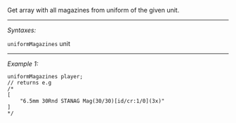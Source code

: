 Get array with all magazines from uniform of the given unit.


---
*Syntaxes:*

`uniformMagazines` unit

---
*Example 1:*

```sqf
uniformMagazines player;
// returns e.g
/*
[
	"6.5mm 30Rnd STANAG Mag(30/30)[id/cr:1/0](3x)"
]
*/
```
